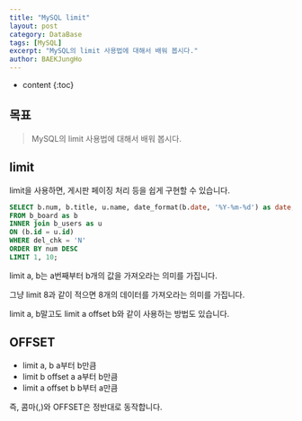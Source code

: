 ```yaml
---
title: "MySQL limit"
layout: post
category: DataBase
tags: [MySQL]
excerpt: "MySQL의 limit 사용법에 대해서 배워 봅시다."
author: BAEKJungHo
---
```


* content
{:toc}

## 목표

  > MySQL의 limit 사용법에 대해서 배워 봅시다.

## limit

  limit을 사용하면, 게시판 페이징 처리 등을 쉽게 구현할 수 있습니다.

  ```sql
  SELECT b.num, b.title, u.name, date_format(b.date, '%Y-%m-%d') as date, b.count, b.id
  FROM b_board as b
  INNER join b_users as u
  ON (b.id = u.id)
  WHERE del_chk = 'N'
  ORDER BY num DESC
  LIMIT 1, 10;
  ```

  limit a, b는 a번째부터 b개의 값을 가져오라는 의미를 가집니다.

  그냥 limit 8과 같이 적으면 8개의 데이터를 가져오라는 의미를 가집니다.

  limit a, b말고도 limit a offset b와 같이 사용하는 방법도 있습니다.

## OFFSET

  - limit a, b         a부터 b만큼
  - limit b offset a   a부터 b만큼
  - limit a offset b   b부터 a만큼

  즉, 콤마(,)와 OFFSET은 정반대로 동작합니다.
